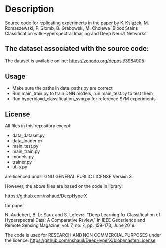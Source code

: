 # Description

Source code for replicating experiments in the paper by
K. Książek, M. Romaszewski, P. Głomb, B. Grabowski, M. Cholewa
`Blood Stains Classification with Hyperspectral Imaging and Deep Neural Networks'

## The dataset associated with the source code:

The dataset is available online: https://zenodo.org/deposit/3984905

## Usage

* Make sure the paths in data_paths.py are correct
* Run main_train.py to train DNN models, run main_test.py to test them
* Run hyperblood_classification_svm.py for reference SVM experiments 

## License

All files in this repository except: 


* data_dataset.py
* data_loader.py
* main_test.py
* main_train.py
* models.py
* trainer.py
* utils.py                    

are licenced under GNU GENERAL PUBLIC LICENSE Version 3.

However, the above files are based on the code in library: 

https://github.com/nshaud/DeepHyperX

for paper

N. Audebert, B. Le Saux and S. Lefevre, "Deep Learning for Classification of Hyperspectral Data: A Comparative Review,"
in IEEE Geoscience and Remote Sensing Magazine, vol. 7, no. 2, pp. 159-173, June 2019.

The code is used for RESEARCH AND NON COMMERCIAL PURPOSES under the licence:
https://github.com/nshaud/DeepHyperX/blob/master/License